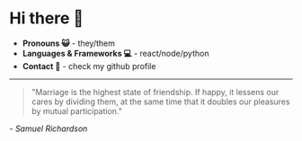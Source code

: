 # Hi there 👋

- **Pronouns 😺** - they/them
- **Languages & Frameworks 💻** - react/node/python
- **Contact 📨** - check my github profile
---

> "Marriage is the highest state of friendship. If happy, it lessens our cares by dividing them, at the same time that it doubles our pleasures by mutual participation."

*- Samuel Richardson*